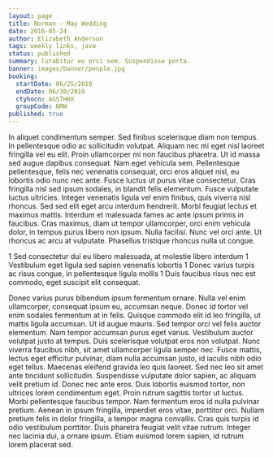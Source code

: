 ```yaml
---
layout: page
title: Norman - May Wedding
date: 2016-05-24
author: Elizabeth Anderson
tags: weekly links, java
status: published
summary: Curabitur eu orci sem. Suspendisse porta.
banner: images/banner/people.jpg
booking:
  startDate: 06/25/2019
  endDate: 06/30/2019
  ctyhocn: AGSTHHX
  groupCode: NMW
published: true
---
```

In aliquet condimentum semper. Sed finibus scelerisque diam non tempus. In pellentesque odio ac sollicitudin volutpat. Aliquam nec mi eget nisl laoreet fringilla vel eu elit. Proin ullamcorper mi non faucibus pharetra. Ut id massa sed augue dapibus consequat. Nam eget vehicula sem. Pellentesque pellentesque, felis nec venenatis consequat, orci eros aliquet nisl, eu lobortis odio nunc nec ante. Fusce luctus ut purus vitae consectetur.
Cras fringilla nisl sed ipsum sodales, in blandit felis elementum. Fusce vulputate luctus ultricies. Integer venenatis ligula vel enim finibus, quis viverra nisl rhoncus. Sed sed elit eget arcu interdum hendrerit. Morbi feugiat lectus et maximus mattis. Interdum et malesuada fames ac ante ipsum primis in faucibus. Cras maximus, diam ut tempor ullamcorper, orci enim vehicula dolor, in tempus purus libero non ipsum. Nulla facilisi. Nunc vel orci ante. Ut rhoncus ac arcu at vulputate. Phasellus tristique rhoncus nulla ut congue.

1 Sed consectetur dui eu libero malesuada, at molestie libero interdum
1 Vestibulum eget ligula sed sapien venenatis lobortis
1 Donec varius turpis ac risus congue, in pellentesque ligula mollis
1 Duis faucibus risus nec est commodo, eget suscipit elit consequat.

Donec varius purus bibendum ipsum fermentum ornare. Nulla vel enim ullamcorper, consequat ipsum eu, accumsan neque. Donec id tortor vel enim sodales fermentum at in felis. Quisque commodo elit id leo fringilla, ut mattis ligula accumsan. Ut id augue mauris. Sed tempor orci vel felis auctor elementum. Nam tempor accumsan purus eget varius. Vestibulum auctor volutpat justo at tempus. Duis scelerisque volutpat eros non volutpat. Nunc viverra faucibus nibh, sit amet ullamcorper ligula semper nec. Fusce mattis, lectus eget efficitur pulvinar, diam nulla accumsan justo, id iaculis nibh odio eget tellus. Maecenas eleifend gravida leo quis laoreet. Sed nec leo sit amet ante tincidunt sollicitudin. Suspendisse vulputate dolor sapien, ac aliquam velit pretium id. Donec nec ante eros.
Duis lobortis euismod tortor, non ultrices lorem condimentum eget. Proin rutrum sagittis tortor ut luctus. Morbi pellentesque faucibus tempor. Nam fermentum eros id nulla pulvinar pretium. Aenean in ipsum fringilla, imperdiet eros vitae, porttitor orci. Nullam pretium felis in dolor fringilla, a tempor magna convallis. Cras quis turpis id odio vestibulum porttitor. Duis pharetra feugiat velit vitae rutrum. Integer nec lacinia dui, a ornare ipsum. Etiam euismod lorem sapien, id rutrum lorem placerat sed.

